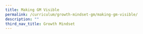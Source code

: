 ```yaml
---
title: Making GM Visible
permalink: /curriculum/growth-mindset-gm/making-gm-visible/
description: ""
third_nav_title: Growth Mindset
---
```

